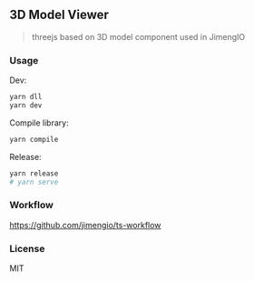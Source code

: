 ## 3D Model Viewer

> threejs based on 3D model component used in JimengIO

### Usage

Dev:

```bash
yarn dll
yarn dev
```

Compile library:

```bash
yarn compile
```

Release:

```bash
yarn release
# yarn serve
```

### Workflow

https://github.com/jimengio/ts-workflow

### License

MIT
